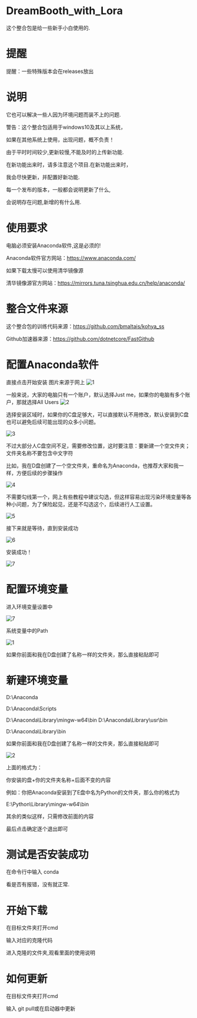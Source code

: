 # DreamBooth_with_Lora

这个整合包是给一些新手小白使用的.

# 提醒
提醒：一些特殊版本会在releases放出

# 说明
它也可以解决一些人因为环境问题而装不上的问题.

警告：这个整合包适用于windows10及其以上系统，

如果在其他系统上使用，出现问题，概不负责！

由于平时时间较少,更新较慢,不能及时的上传新功能.

在新功能出来时，请多注意这个项目.在新功能出来时，

我会尽快更新，并配置好新功能.

每一个发布的版本，一般都会说明更新了什么,

会说明存在问题,新增的有什么用.

# 使用要求

电脑必须安装Anaconda软件,这是必须的!

Anaconda软件官方网站：https://www.anaconda.com/

如果下载太慢可以使用清华镜像源

清华镜像源官方网站：https://mirrors.tuna.tsinghua.edu.cn/help/anaconda/

# 整合文件来源
这个整合包的训练代码来源：https://github.com/bmaltais/kohya_ss

Github加速器来源：https://github.com/dotnetcore/FastGithub

# 配置Anaconda软件

直接点击开始安装
图片来源于网上
![1](https://user-images.githubusercontent.com/86793086/221332894-352ef507-1fa3-4504-8c21-8647dfa11271.png)

一般来说，大家的电脑只有一个账户，默认选择Just me，如果你的电脑有多个账户，那就选择All Users
![2](https://user-images.githubusercontent.com/86793086/221332917-60219916-4d15-4445-a161-be4ff1d957a5.png)

选择安装区域时，如果你的C盘足够大，可以直接默认不用修改，默认安装到C盘也可以避免后续可能出现的众多小问题。

![3](https://user-images.githubusercontent.com/86793086/221332935-a7c7effd-6599-4f75-9be9-3f0295a974f8.png)

不过大部分人C盘空间不足，需要修改位置，这时要注意：要新建一个空文件夹；文件夹名称不要包含中文字符

比如，我在D盘创建了一个空文件夹，重命名为Anaconda，也推荐大家和我一样，方便后续的步骤操作

![4](https://user-images.githubusercontent.com/86793086/221332955-b3fc06af-2f1f-425f-a269-5759bb9933da.png)

不需要勾线第一个，网上有些教程中建议勾选，但这样容易出现污染环境变量等各种小问题，为了保险起见，还是不勾选这个，后续进行人工设置。

![5](https://user-images.githubusercontent.com/86793086/221332980-e440a5ef-bf7e-43da-bbbb-08e3cf18e505.png)

接下来就是等待，直到安装成功

![6](https://user-images.githubusercontent.com/86793086/221332998-696b2085-7799-4502-93fc-7053ec952681.png)

安装成功！

![7](https://user-images.githubusercontent.com/86793086/221333005-4aaeb3ac-f9a1-4819-b010-d40c2599b34d.png)

# 配置环境变量

进入环境变量设置中

![7](https://user-images.githubusercontent.com/86793086/221333058-aa20c4c3-5cd7-4570-84c0-2865d0b423ab.png)

系统变量中的Path

![1](https://user-images.githubusercontent.com/86793086/221333081-a58a7edb-2230-464d-b99c-d5fb3496a1a7.png)

如果你前面和我在D盘创建了名称一样的文件夹，那么直接粘贴即可

# 新建环境变量

D:\Anaconda

D:\Anaconda\Scripts

D:\Anaconda\Library\mingw-w64\bin D:\Anaconda\Library\usr\bin

D:\Anaconda\Library\bin

如果你前面和我在D盘创建了名称一样的文件夹，那么直接粘贴即可

![2](https://user-images.githubusercontent.com/86793086/221333127-3e21d4aa-e798-4208-92d8-3457a43bafcd.png)

上面的格式为：

你安装的盘+你的文件夹名称+后面不变的内容

例如：你把Anaconda安装到了E盘中名为Python的文件夹，那么你的格式为

E:\Python\Library\mingw-w64\bin

其余的类似这样，只需修改前面的内容

最后点击确定逐个退出即可

# 测试是否安装成功

在命令行中输入 conda

看是否有报错，没有就正常.

# 开始下载

在目标文件夹打开cmd

输入对应的克隆代码

进入克隆的文件夹,观看里面的使用说明

# 如何更新

在目标文件夹打开cmd

输入 git pull或在启动器中更新
